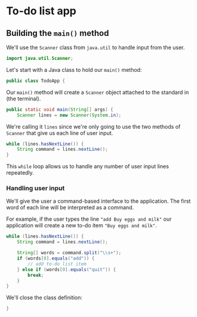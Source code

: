 # To-do list app

## Building the `main()` method

We'll use the `Scanner` class from `java.util` to handle input
from the user.

```java
import java.util.Scanner;
```

Let's start with a Java class to hold our `main()` method:

```java
public class TodoApp {
```

Our `main()` method will create a `Scanner` object attached to the
standard in (the terminal).

```java
public static void main(String[] args) {
    Scanner lines = new Scanner(System.in);
```

We're calling it `lines` since we're only going to use the two
methods of `Scanner` that give us each line of user input.

```java command-loop
while (lines.hasNextLine()) {
    String command = lines.nextLine();
}
```

This `while` loop allows us to handle any number of user input
lines repeatedly.

### Handling user input

We'll give the user a command-based interface to the application.
The first word of each line will be interpreted as a command.

For example, if the user types the line `"add Buy eggs and milk"`
our application will create a new to-do item `"Buy eggs and milk"`.

```java command-loop
while (lines.hasNextLine()) {
    String command = lines.nextLine();

    String[] words = command.split("\\s+");
    if (words[0].equals("add")) {
        // add to-do list item
    } else if (words[0].equals("quit")) {
        break;
    }
}
```

We'll close the class definition:

```java
}
```
